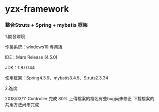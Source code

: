 # yzx-framework
<h3>整合Struts + Spring + mybatis 框架</h3>
<p>1.開發環境</p>
  <p>作業系統：windows10 專業版</p>
  <p>IDE：Mars Release (4.5.0)</p>
  <p>JDK：1.8.0.144</p>
  <p>使用框架：Spring4.3.9、mybatis3.4.5、Struts2.3.34</p>
<p>2.進度</p>
<p>2018/03/11 Controller 完成 80% 上傳檔案的檔名有些bug尚未修正 下載檔案的共用方法尚未完成</p>
